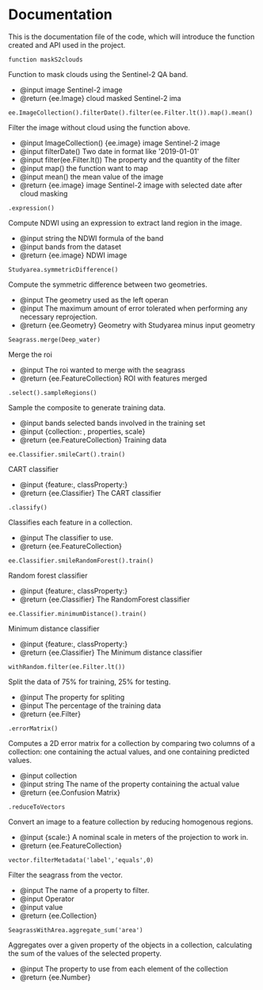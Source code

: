 # Documentation

This is the documentation file of the code, which will introduce the function created and API used in the project.

`function maskS2clouds`

Function to mask clouds using the Sentinel-2 QA band.
* @input image Sentinel-2 image
* @return {ee.Image} cloud masked Sentinel-2 ima

`ee.ImageCollection().filterDate().filter(ee.Filter.lt()).map().mean()`

Filter the image without cloud using the function above.
* @input ImageCollection() {ee.image} image Sentinel-2 image
* @input filterDate() Two date in format like '2019-01-01'
* @input filter(ee.Filter.lt()) The property and the quantity of the filter
* @input map() the function want to map
* @input mean() the mean value of the image
* @return {ee.image} image Sentinel-2 image with selected date after cloud masking

`.expression()`

Compute NDWI using an expression to extract land region in the image.
* @input string the NDWI formula of the band
* @input bands from the dataset
* @return {ee.image} NDWI image 

`Studyarea.symmetricDifference()`

Compute the symmetric difference between two geometries.
* @input The geometry used as the left operan
* @input The maximum amount of error tolerated when performing any necessary reprojection.
* @return {ee.Geometry} Geometry with Studyarea minus input geometry

`Seagrass.merge(Deep_water)`

Merge the roi
* @input The roi wanted to merge with the seagrass
* @return {ee.FeatureCollection} ROI with features merged

`.select().sampleRegions()`

Sample the composite to generate training data.
* @input bands selected bands involved in the training set
* @input {collection: , properties, scale}
* @return {ee.FeatureCollection} Training data

`ee.Classifier.smileCart().train()`

CART classifier
* @input {feature:, classProperty:}
* @return {ee.Classifier} The CART classifier

`.classify()`

Classifies each feature in a collection.
* @input The classifier to use.
* @return {ee.FeatureCollection}

`ee.Classifier.smileRandomForest().train()`

Random forest classifier
* @input {feature:, classProperty:}
* @return {ee.Classifier} The RandomForest classifier

`ee.Classifier.minimumDistance().train()`

Minimum distance classifier
* @input {feature:, classProperty:}
* @return {ee.Classifier} The Minimum distance classifier

`withRandom.filter(ee.Filter.lt())`

Split the data of 75% for training, 25% for testing.
* @input The property for spliting
* @input The percentage of the training data
* @return {ee.Filter}

`.errorMatrix()`

Computes a 2D error matrix for a collection by comparing two columns of a collection: one containing the actual values, and one containing predicted values.
* @input collection
* @input string The name of the property containing the actual value
* @return {ee.Confusion Matrix}


`.reduceToVectors`

Convert an image to a feature collection by reducing homogenous regions. 
* @input {scale:} A nominal scale in meters of the projection to work in.
* @return {ee.FeatureCollection}

`vector.filterMetadata('label','equals',0)`

Filter the seagrass from the vector.
* @input The name of a property to filter.
* @input Operator
* @input value
* @return {ee.Collection}

`SeagrassWithArea.aggregate_sum('area')`

Aggregates over a given property of the objects in a collection, calculating the sum of the values of the selected property.
* @input The property to use from each element of the collection
* @return {ee.Number}
